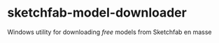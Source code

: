 # sketchfab-model-downloader
Windows utility for downloading *free* models from Sketchfab en masse 
